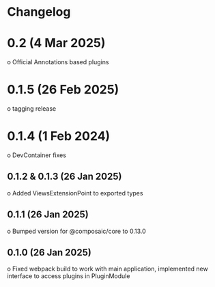# Changelog

# 0.2 (4 Mar 2025)

o Official Annotations based plugins

# 0.1.5 (26 Feb 2025)

o tagging release

# 0.1.4 (1 Feb 2024)

o DevContainer fixes

## 0.1.2 & 0.1.3 (26 Jan 2025)

o Added ViewsExtensionPoint to exported types

## 0.1.1 (26 Jan 2025)

o Bumped version for @composaic/core to 0.13.0

## 0.1.0 (26 Jan 2025)

o Fixed webpack build to work with main application, implemented new interface to access plugins in PluginModule
